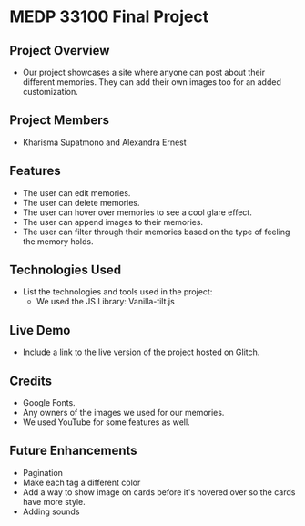 # MEDP 33100 Final Project

## **Project Overview**

- Our project showcases a site where anyone can post about their different memories. They can add their own images too for an added customization.

## **Project Members**

- Kharisma Supatmono and Alexandra Ernest

## **Features**

- The user can edit memories.
- The user can delete memories.
- The user can hover over memories to see a cool glare effect.
- The user can append images to their memories.
- The user can filter through their memories based on the type of feeling the memory holds.

## **Technologies Used**

- List the technologies and tools used in the project:
    - We used the JS Library: Vanilla-tilt.js
 
## **Live Demo**

- Include a link to the live version of the project hosted on Glitch.

## **Credits**

- Google Fonts.
- Any owners of the images we used for our memories.
- We used YouTube for some features as well.

## **Future Enhancements**

- Pagination
- Make each tag a different color
- Add a way to show image on cards before it's hovered over so the cards have more style.
- Adding sounds
